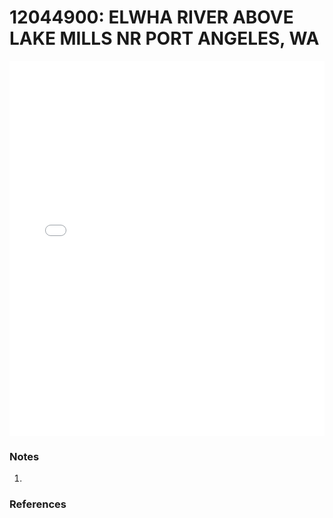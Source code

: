 # 12044900: ELWHA RIVER ABOVE LAKE MILLS NR PORT ANGELES, WA

<iframe src="/distribution_estimation/_static/stations/12044900_fdc.html" width="100%" height="600" frameborder="0"></iframe>

### Notes
1. 

### References

